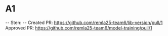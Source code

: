 # A1

-- Sten: --
Created PR: https://github.com/remla25-team6/lib-version/pull/1
Approved PR: https://github.com/remla25-team6/model-training/pull/1
